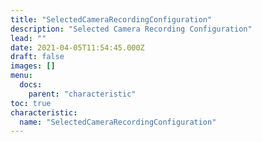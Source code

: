 ```yaml
---
title: "SelectedCameraRecordingConfiguration"
description: "Selected Camera Recording Configuration"
lead: ""
date: 2021-04-05T11:54:45.000Z
draft: false
images: []
menu:
  docs:
    parent: "characteristic"
toc: true
characteristic:
  name: "SelectedCameraRecordingConfiguration"
---
```

